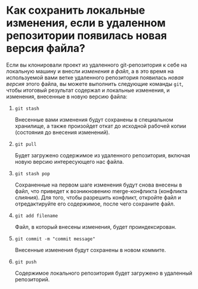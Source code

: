 # Как сохранить локальные изменения, если в удаленном репозитории появилась новая версия файла?

Если вы клонировали проект из удаленного git-репозитория к себе на локальную машину и внесли _изменения в файл_, а в это время на используемой вами ветке удаленного репозитория появилась _новая версия_ этого файла, вы можете выполнить следующие команды `git`, чтобы итоговый результат содержал и локальные изменения, и изменения, внесенные в новую версию файла:

1. `git stash`

   Внесенные вами изменения будут сохранены в специальном хранилище, а также произойдет откат до исходной рабочей копии (состояния до внесения изменений).

1. `git pull`

   Будет загружено содержимое из удаленного репозитория, включая новую версию интересующего нас файла.

1. `git stash pop`

   Сохраненные на первом шаге изменения будут снова внесены в файл, что приведет к возникновению merge-конфликта (конфликта слияния). Для того, чтобы разрешить конфликт, откройте файл и отредактируйте его содержимое, после чего сохраните файл.

1. `git add filename`

   Файл, в который внесены изменения, будет проиндексирован.

1. `git commit -m "commit message"`

   Внесенные изменения будут сохранены в новом коммите.

1. `git push`

   Содержимое локального репозитория будет загружено в удаленный репозиторий.
